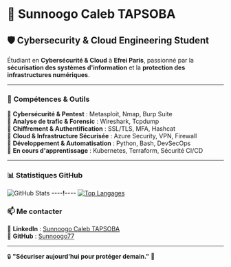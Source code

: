 # 👋 Sunnoogo Caleb TAPSOBA  

## 🛡️ Cybersecurity & Cloud Engineering Student  

Étudiant en **Cybersécurité & Cloud** à **Efrei Paris**, passionné par la **sécurisation des systèmes d'information** et la **protection des infrastructures numériques**. 

---

### 🚀 **Compétences & Outils**  

🔹 **Cybersécurité & Pentest** : Metasploit, Nmap, Burp Suite  
🔹 **Analyse de trafic & Forensic** : Wireshark, Tcpdump  
🔹 **Chiffrement & Authentification** : SSL/TLS, MFA, Hashcat  
🔹 **Cloud & Infrastructure Sécurisée** : Azure Security, VPN, Firewall  
🔹 **Développement & Automatisation** : Python, Bash, DevSecOps  
🔹 **En cours d'apprentissage** : Kubernetes, Terraform, Sécurité CI/CD  

---

### 📊 Statistiques GitHub  

![GitHub Stats](https://github-readme-stats.vercel.app/api?username=Sunnoogo77&show_icons=true&theme=radical)  **----!----**   [![Top Langages](https://github-readme-stats.vercel.app/api/top-langs/?username=Sunnoogo77&layout=compact&theme=radical)](https://github.com/Sunnoogo77)  


### 📫 **Me contacter** 
🔗 **LinkedIn** : [Sunnoogo Caleb TAPSOBA](https://www.linkedin.com/in/sunnoogo-caleb-tapsoba-130584292)  
🔗 **GitHub** : [Sunnoogo77](https://github.com/Sunnoogo77)  

---

🔒 **"Sécuriser aujourd'hui pour protéger demain."** 🚀  
